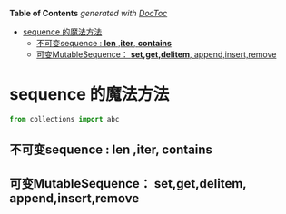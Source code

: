 <!-- START doctoc generated TOC please keep comment here to allow auto update -->
<!-- DON'T EDIT THIS SECTION, INSTEAD RE-RUN doctoc TO UPDATE -->
**Table of Contents**  *generated with [DocToc](https://github.com/thlorenz/doctoc)*

- [sequence 的魔法方法](#sequence-%E7%9A%84%E9%AD%94%E6%B3%95%E6%96%B9%E6%B3%95)
  - [不可变sequence :  __len__ ,__iter__, __contains__](#%E4%B8%8D%E5%8F%AF%E5%8F%98sequence---__len__-__iter__-__contains__)
  - [可变MutableSequence： __set,get,delitem__, append,insert,remove](#%E5%8F%AF%E5%8F%98mutablesequence-__setgetdelitem__-appendinsertremove)

<!-- END doctoc generated TOC please keep comment here to allow auto update -->

# sequence 的魔法方法

```python
from collections import abc
```

## 不可变sequence :  __len__ ,__iter__, __contains__  
## 可变MutableSequence： __set,get,delitem__, append,insert,remove


